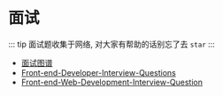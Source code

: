 # 面试

::: tip
面试题收集于网络, 对大家有帮助的话别忘了去 `star`
:::

- [面试图谱](https://github.com/InterviewMap/InterviewMap)
- [Front-end-Developer-Interview-Questions](https://github.com/h5bp/Front-end-Developer-Interview-Questions)
- [Front-end-Web-Development-Interview-Question](https://github.com/paddingme/Front-end-Web-Development-Interview-Question)